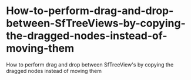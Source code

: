 # How-to-perform-drag-and-drop-between-SfTreeViews-by-copying-the-dragged-nodes-instead-of-moving-them
How to perform drag and drop between SfTreeView's by copying the dragged nodes instead of moving them
